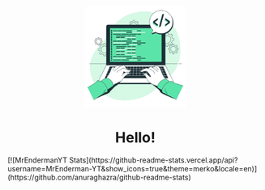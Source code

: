 <div align="center">
<img weight="200" height="200" src="rb_8193.png">

<h1>Hello!</h1>

</div>
[![MrEndermanYT Stats](https://github-readme-stats.vercel.app/api?username=MrEnderman-YT&show_icons=true&theme=merko&locale=en)](https://github.com/anuraghazra/github-readme-stats)
